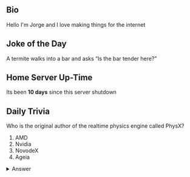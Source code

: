 ## Bio

Hello I'm Jorge and I love making things for the internet

## Joke of the Day

A termite walks into a bar and asks “Is the bar tender here?”

## Home Server Up-Time

Its been **10 days** since this server shutdown


## Daily Trivia

Who is the original author of the realtime physics engine called PhysX?
 1. AMD
 2. Nvidia
 3. NovodeX
 4. Ageia

<details>
  <summary>Answer</summary>
  NovodeX
</details>
